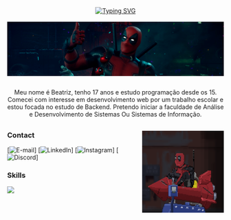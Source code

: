 <div align="center">
<a href="https://git.io/typing-svg">
<img src="https://readme-typing-svg.demolab.com?font=Fira+Code&weight=600&pause=1000&color=8E2939&width=435&lines=%E2%8B%86%EF%BD%A1Welcome+to+my+profile!!+%3A)+%E2%9C%A7%EF%BD%A1" alt="Typing SVG"/>
</a>
</div>
<br>
<img align="center" alt="" src="./.imgs/header.png">

##

<!--Sobre mim-->
<p align="center">Meu nome é Beatriz, tenho 17 anos e estudo programação desde os 15. Comecei com interesse em desenvolvimento web por um trabalho escolar e estou focada no estudo de Backend. Pretendo iniciar a faculdade de Análise e Desenvolvimento de Sistemas Ou Sistemas de Informação.</p>

##

</div>

<img align="right" alt="" height="190px" width="190px" src="./.imgs/deadpool2.gif">

<h3 align="left">Contact</h3>


[![E-mail](https://img.shields.io/badge/Gmail-D14836?style=for-the-badge&logo=gmail&logoColor=white")]
[![LinkedIn](https://img.shields.io/badge/LinkedIn-0077B5?style=for-the-badge&logo=linkedin&logoColor=white")]
[![Instagram](https://img.shields.io/badge/Instagram-E4405F?style=for-the-badge&logo=instagram&logoColor=white")]
[![Discord](https://img.shields.io/badge/Discord-7289DA?style=for-the-badge&logo=discord&logoColor=white)]

<h3 align="left" color="#8E2939">Skills</h3>
<div>
 <a href="https://skillicons.dev">
    <img src="https://skillicons.dev/icons?i=git,java,cs,mysql" />
  </a>
</div>


##

